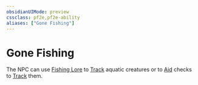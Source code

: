 ```yaml
---
obsidianUIMode: preview
cssclass: pf2e,pf2e-ability
aliases: ["Gone Fishing"]
---
```

# Gone Fishing

The NPC can use [Fishing Lore](skills.md#Lore) to [Track](track.md) aquatic creatures or to [Aid](aid.md) checks to [Track](track.md) them.